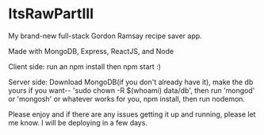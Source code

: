 # ItsRawPartIII

My brand-new full-stack Gordon Ramsay recipe saver app. 

Made with MongoDB, Express, ReactJS, and Node

Client side: run an npm install then npm start :)

Server side: Download MongoDB(if you don't already have it), make the db yours if you want-- 'sudo chown -R $(whoami) data/db', then run 'mongod' or 'mongosh' or whatever works for you, npm install, then run nodemon. 

Please enjoy and if there are any issues getting it up and running, please let me know. I will be deploying in a few days. 
